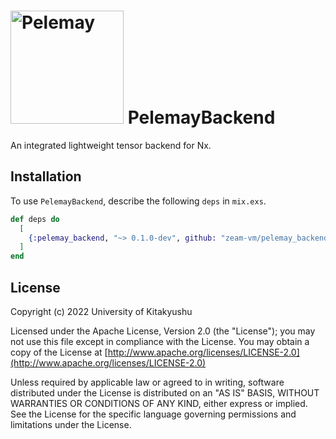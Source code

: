 <h1><img src="https://github.com/zeam-vm/pelemay_backend/raw/main/pelemay.png" alt="Pelemay" width="181"> PelemayBackend</h1>

An integrated lightweight tensor backend for Nx.

## Installation

To use `PelemayBackend`, describe the following `deps` in `mix.exs`.

```elixir
def deps do
  [
    {:pelemay_backend, "~> 0.1.0-dev", github: "zeam-vm/pelemay_backend", branch: "main"}
  ]
end
```

## License

Copyright (c) 2022 University of Kitakyushu

Licensed under the Apache License, Version 2.0 (the "License");
you may not use this file except in compliance with the License.
You may obtain a copy of the License at [http://www.apache.org/licenses/LICENSE-2.0](http://www.apache.org/licenses/LICENSE-2.0)

Unless required by applicable law or agreed to in writing, software
distributed under the License is distributed on an "AS IS" BASIS,
WITHOUT WARRANTIES OR CONDITIONS OF ANY KIND, either express or implied.
See the License for the specific language governing permissions and
limitations under the License.

